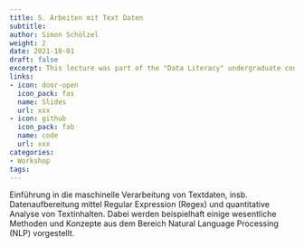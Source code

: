 ```yaml
---
title: 5. Arbeiten mit Text Daten
subtitle: 
author: Simon Schölzel
weight: 2
date: 2021-10-01
draft: false
excerpt: This lecture was part of the "Data Literacy" undergraduate course held at University of Münster, School of Business and Economics (summer term 2022). 🎓
links:
- icon: door-open
  icon_pack: fas
  name: Slides
  url: xxx
- icon: github
  icon_pack: fab
  name: code
  url: xxx
categories:
- Workshop
tags:
---
```


Einführung in die maschinelle Verarbeitung von Textdaten, insb. Datenaufbereitung mittel Regular Expression (Regex) und quantitative Analyse von Textinhalten. Dabei werden beispielhaft einige wesentliche Methoden und Konzepte aus dem Bereich Natural Language Processing (NLP) vorgestellt.
